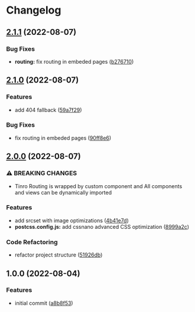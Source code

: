 # Changelog

## [2.1.1](https://github.com/Rajaniraiyn/modern-web-boilerplate/compare/v2.1.0...v2.1.1) (2022-08-07)


### Bug Fixes

* **routing:** fix routing in embeded pages ([b276710](https://github.com/Rajaniraiyn/modern-web-boilerplate/commit/b276710f19d855b481df33a0b85c92af54479b81))

## [2.1.0](https://github.com/Rajaniraiyn/modern-web-boilerplate/compare/v2.0.0...v2.1.0) (2022-08-07)


### Features

* add 404 fallback ([59a7f29](https://github.com/Rajaniraiyn/modern-web-boilerplate/commit/59a7f299d049bf7e2fd782600d4fdad3e4662f88))


### Bug Fixes

* fix routing in embeded pages ([90ff8e6](https://github.com/Rajaniraiyn/modern-web-boilerplate/commit/90ff8e6f1d4b792c21870dda57d25b59599f8775))

## [2.0.0](https://github.com/Rajaniraiyn/modern-web-boilerplate/compare/v1.0.0...v2.0.0) (2022-08-07)

### ⚠ BREAKING CHANGES

- Tinro Routing is wrapped by custom component and All components and views can be dynamically imported

### Features

- add srcset with image optimizations ([4b41e7d](https://github.com/Rajaniraiyn/modern-web-boilerplate/commit/4b41e7d73cd02a17a0837fdcee8a243ec55e06aa))
- **postcss.config.js:** add cssnano advanced CSS optimization ([8999a2c](https://github.com/Rajaniraiyn/modern-web-boilerplate/commit/8999a2cd0352804add32ac747dc17409a19e34fb))

### Code Refactoring

- refactor project structure ([51926db](https://github.com/Rajaniraiyn/modern-web-boilerplate/commit/51926db1daba915daf1e1bb2394aa38f62747ffe))

## 1.0.0 (2022-08-04)

### Features

- initial commit ([a8b8f53](https://github.com/Rajaniraiyn/modern-web-boilerplate/commit/a8b8f53e8aace9e5d4eb1befe8dffecbd0f4d323))
